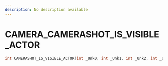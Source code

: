 ```yaml
---
description: No description available 
---
```


# CAMERA\_CAMERASHOT_IS_VISIBLE_ACTOR

```cpp
int CAMERASHOT_IS_VISIBLE_ACTOR(int _Unk0, int _Unk1, int _Unk2, int _Unk3, int _Unk4, int _Unk5, int _Unk6);
```